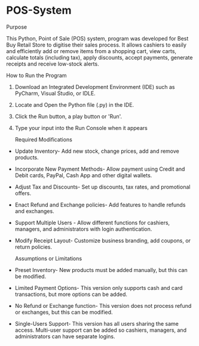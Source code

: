 # POS-System

 Purpose
 
This Python, Point of Sale (POS) system, program was developed for Best Buy Retail Store to digitise their sales process. It allows cashiers to easily and efficiently add or remove items from a shopping cart, view carts, calculate totals (including tax), apply discounts, accept payments, generate receipts and receive low-stock alerts. 

 How to Run the Program
1. Download an Integrated Development Environment (IDE) such as PyCharm, Visual Studio, or IDLE.
2. Locate and Open the Python file (.py) in the IDE.
3. Click the Run button, a play button or 'Run'.
4. Type your input into the Run Console when it appears

	Required Modifications
* Update Inventory- Add new stock, change prices, add and remove products.
* Incorporate New Payment Methods- Allow payment using Credit and Debit cards, PayPal, Cash App and other digital wallets. 
* Adjust Tax and Discounts- Set up discounts, tax rates, and promotional offers.
* Enact Refund and Exchange policies- Add features to handle refunds and exchanges.
* Support Multiple Users - Allow different functions for cashiers, managers, and administrators with login authentication. 
* Modify Receipt Layout- Customize business branding, add coupons, or return policies.

	Assumptions or Limitations
* Preset Inventory- New products must be added manually, but this can be modified.
* Limited Payment Options- This version only supports cash and card transactions, but more options can be added. 
* No Refund or Exchange function- This version does not process refund or exchanges, but this can be modified.
* Single-Users Support- This version has all users sharing the same access. Multi-user support can be added so cashiers, managers, and administrators can have separate logins. 

